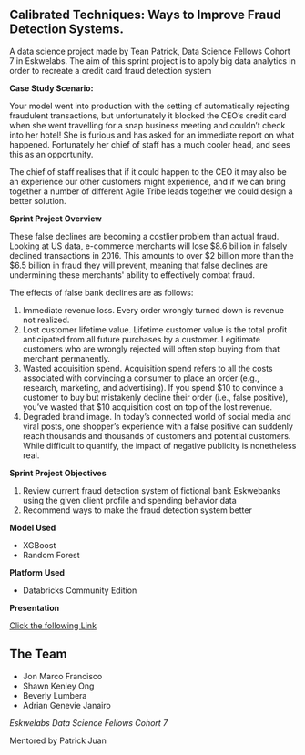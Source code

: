 ## Calibrated Techniques: Ways to Improve Fraud Detection Systems.

A data science project made by Tean Patrick, Data Science Fellows Cohort 7 in Eskwelabs.
The aim of this sprint project is to apply big data analytics in order to recreate a credit card fraud detection system

**Case Study Scenario:** 

Your model went into production with the setting of automatically rejecting fraudulent transactions, but unfortunately it blocked the CEO’s credit card when she went travelling for a snap business meeting and couldn’t check into her hotel! She is furious and has asked for an immediate report on what happened. Fortunately her chief of staff has a much cooler head, and sees this as an opportunity. 

The chief of staff realises that if it could happen to the CEO it may also be an experience our other customers might experience, and if we can bring together a number of different Agile Tribe leads together we could design a better solution. 

**Sprint Project Overview**

These false declines are becoming a costlier problem than actual fraud. Looking at US data, e-commerce merchants will lose $8.6 billion in falsely declined transactions in 2016. This amounts to over $2 billion more than the $6.5 billion in fraud they will prevent, meaning that false declines are undermining these merchants' ability to effectively combat fraud.

The effects of false bank declines are as follows:

1. Immediate revenue loss. Every order wrongly turned down is revenue not realized. 
2. Lost customer lifetime value. Lifetime customer value is the total profit anticipated from all future purchases by a customer. Legitimate customers who are wrongly rejected will often stop buying from that merchant permanently. 
3. Wasted acquisition spend. Acquisition spend refers to all the costs associated with convincing a consumer to place an order (e.g., research, marketing, and advertising). If you spend $10 to convince a customer to buy but mistakenly decline their order (i.e., false positive), you’ve wasted that $10 acquisition cost on top of the lost revenue. 
4. Degraded brand image. In today’s connected world of social media and viral posts, one shopper’s experience with a false positive can suddenly reach thousands and thousands of customers and potential customers. While difficult to quantify, the impact of negative publicity is nonetheless real. 

**Sprint Project Objectives**
1. Review current fraud detection system of fictional bank Eskwebanks using the given client profile and spending behavior data
2. Recommend ways to make the fraud detection system better

**Model Used**
* XGBoost
* Random Forest

**Platform Used**
* Databricks Community Edition

**Presentation**

[Click the following Link](https://drive.google.com/file/d/1TPKxNPKnrAKg5l86Iq33OGFRlEOIubmF/view?usp=sharing)

## The Team
* Jon Marco Francisco
* Shawn Kenley Ong
* Beverly Lumbera
* Adrian Genevie Janairo

*Eskwelabs Data Science Fellows Cohort 7*

Mentored by Patrick Juan
